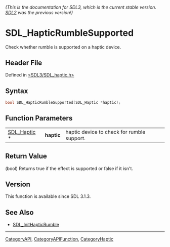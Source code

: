 ###### (This is the documentation for SDL3, which is the current stable version. [SDL2](https://wiki.libsdl.org/SDL2/) was the previous version!)
# SDL_HapticRumbleSupported

Check whether rumble is supported on a haptic device.

## Header File

Defined in [<SDL3/SDL_haptic.h>](https://github.com/libsdl-org/SDL/blob/main/include/SDL3/SDL_haptic.h)

## Syntax

```c
bool SDL_HapticRumbleSupported(SDL_Haptic *haptic);
```

## Function Parameters

|                            |            |                                            |
| -------------------------- | ---------- | ------------------------------------------ |
| [SDL_Haptic](SDL_Haptic) * | **haptic** | haptic device to check for rumble support. |

## Return Value

(bool) Returns true if the effect is supported or false if it isn't.

## Version

This function is available since SDL 3.1.3.

## See Also

- [SDL_InitHapticRumble](SDL_InitHapticRumble)

----
[CategoryAPI](CategoryAPI), [CategoryAPIFunction](CategoryAPIFunction), [CategoryHaptic](CategoryHaptic)

